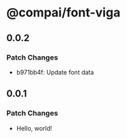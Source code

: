 # @compai/font-viga

## 0.0.2

### Patch Changes

- b971bb4f: Update font data

## 0.0.1

### Patch Changes

- Hello, world!

